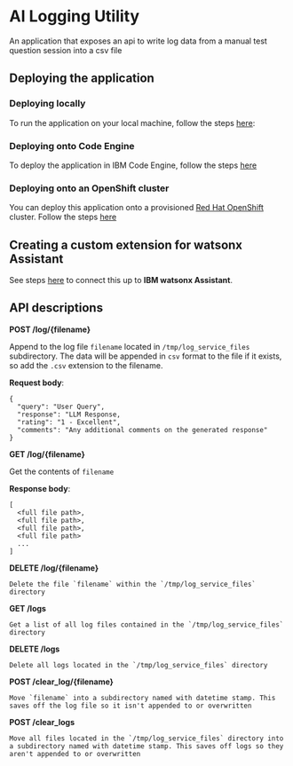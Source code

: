 # AI Logging Utility
An application that exposes an api to write log data from a manual test question session into a csv file

## Deploying the application

### Deploying locally

To run the application on your local machine, follow the steps [here](./LOCAL_DEPLOY.md):

### Deploying onto Code Engine

To deploy the application in IBM Code Engine, follow the steps [here](./CODE_ENGINE_DEPLOY.md)

### Deploying onto an OpenShift cluster

You can deploy this application onto a provisioned [Red Hat OpenShift](https://cloud.ibm.com/docs/openshift?topic=openshift-getting-started) cluster. Follow the steps [here](./OPENSHIFT_DEPLOY.md)

## Creating a custom extension for watsonx Assistant

See steps [here](./WXA.md) to connect this up to **IBM watsonx Assistant**.

## API descriptions

**POST /log/{filename}**

Append to the log file `filename` located in `/tmp/log_service_files` subdirectory. The data will be appended in `csv` format to the file if it exists, so add the `.csv` extension to the filename.

**Request body**:
```
{
  "query": "User Query",
  "response": "LLM Response,
  "rating": "1 - Excellent",
  "comments": "Any additional comments on the generated response"
}
```
**GET /log/{filename}**

Get the contents of `filename`

**Response body**:
```
[ 
  <full file path>, 
  <full file path>, 
  <full file path>, 
  <full file path>
  ...
]
```

**DELETE /log/{filename}**

    Delete the file `filename` within the `/tmp/log_service_files` directory

**GET /logs**

    Get a list of all log files contained in the `/tmp/log_service_files` directory

**DELETE /logs**

    Delete all logs located in the `/tmp/log_service_files` directory

**POST /clear_log/{filename}**

    Move `filename` into a subdirectory named with datetime stamp. This saves off the log file so it isn't appended to or overwritten

**POST /clear_logs**

    Move all files located in the `/tmp/log_service_files` directory into a subdirectory named with datetime stamp. This saves off logs so they aren't appended to or overwritten
